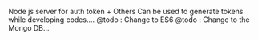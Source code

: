 Node js server for auth token + Others
Can be used to generate tokens while developing codes....
@todo : Change to ES6 
@todo : Change to the Mongo DB...